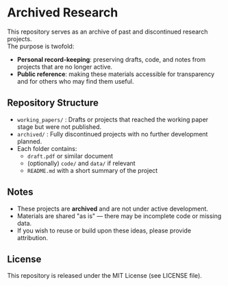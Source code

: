 # Archived Research

This repository serves as an archive of past and discontinued research projects.  
The purpose is twofold:
- **Personal record-keeping**: preserving drafts, code, and notes from projects that are no longer active.  
- **Public reference**: making these materials accessible for transparency and for others who may find them useful.  

## Repository Structure
- `working_papers/` : Drafts or projects that reached the working paper stage but were not published.  
- `archived/` : Fully discontinued projects with no further development planned.  
- Each folder contains:
  - `draft.pdf` or similar document  
  - (optionally) `code/` and `data/` if relevant  
  - `README.md` with a short summary of the project  

## Notes
- These projects are **archived** and are not under active development.  
- Materials are shared "as is" — there may be incomplete code or missing data.  
- If you wish to reuse or build upon these ideas, please provide attribution.  

## License
This repository is released under the MIT License (see LICENSE file).
